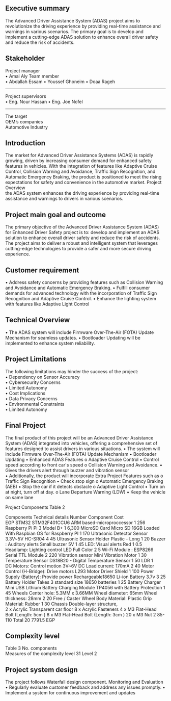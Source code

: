 Executive summary 
-----------------------------------------------------------------------

The Advanced Driver Assistance System (ADAS) project aims to revolutionize the driving experience 
by providing real-time assistance and warnings in various scenarios. The primary goal is to develop 
and implement a cutting-edge ADAS solution to enhance overall driver safety and reduce the risk of 
accidents. 

Stakeholder  
---------------------------------------------------------------------------------------------
Project manager  
• Amal Aly 
Team member  
• Abdallah Essam 
• Youssef Ghoneim 
• Doaa Rageh 

________________________________________
Project supervisors  
• Eng. Nour Hassan 
• Eng. Joe Nofel
________________________________________

The target  
OEM’s companies  
Automotive Industry 

Introduction  
-----------------------------------------------------------------------

The market for Advanced Driver Assistance Systems (ADAS) is rapidly growing, driven by 
increasing consumer demand for enhanced safety features in vehicles. With the integration of 
features like Adaptive Cruise Control, Collision Warning and Avoidance, Traffic Sign Recognition, 
and Automatic Emergency Braking, the product is positioned to meet the rising expectations for 
safety and convenience in the automotive market. 
Project Overview  
the ADAS system enhances the driving experience by providing real-time assistance and 
warnings to drivers in various scenarios.

Project main goal and outcome  
-----------------------------------------------------------------------

The primary objective of the Advanced Driver Assistance System (ADAS) for Enhanced Driver 
Safety project is to: develop and implement an ADAS solution to enhance overall driver safety 
and reduce the risk of accidents. 
The project aims to deliver a robust and intelligent system that leverages cutting-edge 
technologies to provide a safer and more secure driving experience. 

Customer requirement  
-----------------------------------------------------------------------

• Address safety concerns by providing features such as Collision Warning and Avoidance 
and Automatic Emergency Braking. 
• Fulfill consumer demands for advanced technology with the incorporation of Traffic Sign 
Recognition and Adaptive Cruise Control. 
• Enhance the lighting system with features like Adaptive Light Control 

Technical Overview 
-----------------------------------------------------------------------

• The ADAS system will include Firmware Over-The-Air (FOTA) Update Mechanism for 
seamless updates. 
• Bootloader Updating will be implemented to enhance system reliability. 

Project Limitations  
-----------------------------------------------------------------------

The following limitations may hinder the success of the project:  
• Dependency on Sensor Accuracy  
• Cybersecurity Concerns  
• Limited Autonomy  
• Cost Implications  
• Data Privacy Concerns  
• Environmental Constraints  
• Limited Autonomy 
 
Final Project  
-----------------------------------------------------------------------

The final product of this project will be an Advanced Driver Assistance System (ADAS) 
integrated into vehicles, offering a comprehensive set of features designed to assist drivers in 
various situations. 
• The system will include Firmware Over-The-Air (FOTA) Update Mechanism 
• Bootloader Updating 
• Enhanced ADAS Features 
o Adaptive Cruise Control 
▪ Control speed according to front car's speed 
o Collision Warning and Avoidance. 
▪ Gives the drivers alert through buzzer and vibration sensor  
• Additionally, the product will incorporate Extra Project Features such as 
o Traffic Sign Recognition 
▪ Check stop sign 
o Automatic Emergency Braking (AEB) 
▪ Stop the car if it detects obstacle 
o Adaptive Light Control 
▪ Turn on at night, turn off at day. 
o Lane Departure Warning (LDW) 
▪ Keep the vehicle on same lane  
 
Project Components 
Table 2 
 
Components Technical details Number 
Component 
Cost   
EGP 
STM32  STM32F401CCU6 
ARM based-microproccessor 1 256 
Raspberry Pi Pi 3 Model B+ 1 6,300 
MicroSD Card Micro SD 16GB Loaded With Raspbian OS for 
Raspberry PI 1 170 
Ultrasonic Detector Sensor 3.3V~5V HC-SR04 4 45 
Ultrasonic Sensor Holder Plastic - Long 1 20 
Buzzer : Auditory alerts Small buzzer 5V 1 45 
LED: Visual alerts Red 1 0.5 
Headlamp: Lighting control LED Full Color 2 5 
Wi-Fi Module : ESP8266 Serial TTL Module 2 220 
Vibration sensor Mini Vibration Motor 1 30 
Temperature Sensor DS18B20 - Digital Temperature Sensor 1 50 
LDR  1  
DC Motors: Control motion 3V~6V DC 
 Load current: 170mA 2 40 
Motor Control (H-Bridge): 
Drive motors L293 Motor Driver Shield 1 100 
Power Supply (Battery): 
Provide power Rechargeable18650 Li-ion Battery 3.7v 3 25 
Battery Holder Takes 3 standard size 18650 batteries 1 25 
Battery Charger Mini USB Lithium Battery Charging Module 
TP4056 with Battery Protection 1 45 
Wheels 
Center hole: 5.3MM x 3.66MM 
Wheel diameter: 65mm 
Wheel thickness: 28mm 
2 20 
Free / Caster Wheel Body Material: Plastic 
Grip Material: Rubber 1 30 
Chassis 
Double-layer structure,  
 2 x Acrylic Transparent car floor 
8 x Acrylic Fasteners 
4 x M3 Flat-Head Bolt (Length: 5cm ) 
8 x M3 Flat-Head Bolt (Length: 3cm ) 
20 x M3 Nut 
2 85-110 
Total  20 7791.5 
 EGP 
 
Complexity level 
-----------------------------------------------------------------------
Table 3 
No. components  
Measures of the complexity level 
31 
Level 
2 


Project system design  
-----------------------------------------------------------------------

The project follows Waterfall design component. 
Monitoring and Evaluation 
• Regularly evaluate customer feedback and address any issues promptly. 
• Implement a system for continuous improvement and updates
